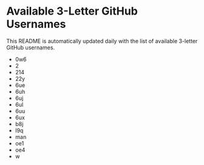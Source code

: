# Available 3-Letter GitHub Usernames

This README is automatically updated daily with the list of available 3-letter GitHub usernames.

- 0w6
- 2
- 214
- 22y
- 6ue
- 6uh
- 6uj
- 6ul
- 6uu
- 6ux
- b8j
- l9q
- man
- oe1
- oe4
- w
